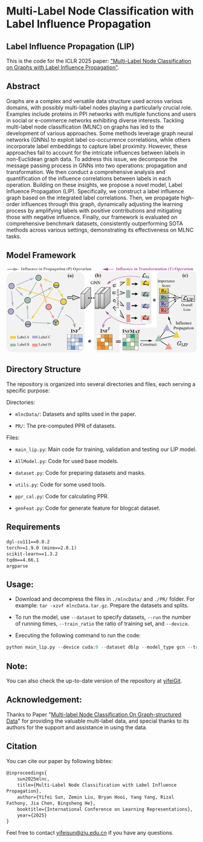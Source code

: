 # Multi-Label Node Classification with Label Influence Propagation

## Label Influence Propagation (LIP)
This is the code for the ICLR 2025 paper: ["Multi-Label Node Classification on Graphs with Label Influence Propagation"](https://openreview.net/forum?id=3X3LuwzZrl&referrer=%5BAuthor%20Console%5D(%2Fgroup%3Fid%3DICLR.cc%2F2025%2FConference%2FAuthors%23your-submissions)).


## Abstract
Graphs are a complex and versatile data structure used across various domains, with possibly multi-label nodes playing a particularly crucial role. Examples include proteins in PPI networks with multiple functions and users in social or e-commerce networks exhibiting diverse interests. Tackling multi-label node classification (MLNC) on graphs has led to the development of various approaches. Some methods leverage graph neural networks (GNNs) to exploit label co-occurrence correlations, while others incorporate label embeddings to capture label proximity. However, these approaches fail to account for the intricate influences between labels in non-Euclidean graph data.
To address this issue, we decompose the message passing process in GNNs into two operations: propagation and transformation. We then conduct a comprehensive analysis and quantification of the influence correlations between labels in each operation. 
Building on these insights, we propose a novel model, Label Influence Propagation (LIP). Specifically, we construct a label influence graph based on the integrated label correlations. Then, we propagate high-order influences through this graph, dynamically adjusting the learning process by amplifying labels with positive contributions and mitigating those with negative influence. 
Finally, our framework is evaluated on comprehensive benchmark datasets, consistently outperforming SOTA methods across various settings, demonstrating its effectiveness on MLNC tasks.

## Model Framework
<p align="center"><img src="Figs/LIP_iclr_1.pdf" alt="logo" width="800px" /></p>


## Directory Structure
The repository is organized into several directories and files, each serving a specific purpose:

Directories:
* ```mlncData/```: Datasets and splits used in the paper. 

* ```PR/```: The pre-computed PPR of datasets.

Files:
* ```main_lip.py```: Main code for training, validation and testing our LIP model.

* ```AllModel.py```: Code for used base models.

* ```dataset.py```: Code for preparing datasets and masks.

* ```utils.py```: Code for some used tools.

* ```ppr_cal.py```: Code for calculating PPR.

* ```genFeat.py```: Code for generate feature for blogcat dataset.

## Requirements
```
dgl-cu111==0.8.2
torch>=1.9.0 (mine==2.0.1)
scikit-learn==1.3.2
tqdm==4.66.1
argparse
```

## Usage:
- Download and decompress the files in `./mlncData/` and `./PR/` folder. For example: `tar -xzvf mlncData.tar.gz`. Prepare the datasets and splits.

<!-- - Hyper-parameter settings are put into the `configs/` folder. -->

- To run the model, use `--dataset` to specify datasets, `--run` the number of running times, `--train_ratio` the ratio of training set, and `--device`. 

- Executing the following command to run the code:     
```python
python main_lip.py --device cuda:0 --dataset dblp --model_type gcn --train_ratio 0.6 --test_ratio 0.2 --learnCoef "our" 
```

## Note:
You can also check the up-to-date version of the repository at [yifeiGit](https://github.com/Sunefei/LIP_MLNC).

## Acknowledgement:
Thanks to Paper "[Multi-label Node Classification On Graph-structured Data](https://github.com/Tianqi-py/MLGNC)" for providing the valuable multi-label data, and special thanks to its authors for the support and assistance in using the data.

## Citation
You can cite our paper by following bibtex:
```
@inproceedings{
    sun2025mlnc,
    title={Multi-Label Node Classification with Label Influence Propagation},
    author={Yifei Sun, Zemin Liu, Bryan Hooi, Yang Yang, Rizal Fathony, Jia Chen, Bingsheng He},
    booktitle={International Conference on Learning Representations},
    year={2025}
}
```

Feel free to contact [yifeisun@zju.edu.cn](mailto:yifeisun@zju.edu.cn) if you have any questions.
